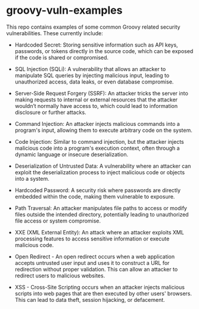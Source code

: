 # groovy-vuln-examples

This repo contains examples of some common Groovy related security vulnerabilities. These currently include:

*  Hardcoded Secret: Storing sensitive information such as API keys, passwords, or tokens directly in the source code, which can be exposed if the code is shared or compromised.

*  SQL Injection (SQLi): A vulnerability that allows an attacker to manipulate SQL queries by injecting malicious input, leading to unauthorized access, data leaks, or even database compromise.

*  Server-Side Request Forgery (SSRF): An attacker tricks the server into making requests to internal or external resources that the attacker wouldn’t normally have access to, which could lead to information disclosure or further attacks.

* Command Injection: An attacker injects malicious commands into a program's input, allowing them to execute arbitrary code on the system.

* Code Injection: Similar to command injection, but the attacker injects malicious code into a program's execution context, often through a dynamic language or insecure deserialization.

* Deserialization of Untrusted Data: A vulnerability where an attacker can exploit the deserialization process to inject malicious code or objects into a system.

* Hardcoded Password: A security risk where passwords are directly embedded within the code, making them vulnerable to exposure.

* Path Traversal: An attacker manipulates file paths to access or modify files outside the intended directory, potentially leading to unauthorized file access or system compromise.

* XXE (XML External Entity): An attack where an attacker exploits XML processing features to access sensitive information or execute malicious code.

* Open Redirect - An open redirect occurs when a web application accepts untrusted user input and uses it to construct a URL for redirection without proper validation. This can allow an attacker to redirect users to malicious websites.

* XSS - Cross-Site Scripting occurs when an attacker injects malicious scripts into web pages that are then executed by other users' browsers. This can lead to data theft, session hijacking, or defacement.
